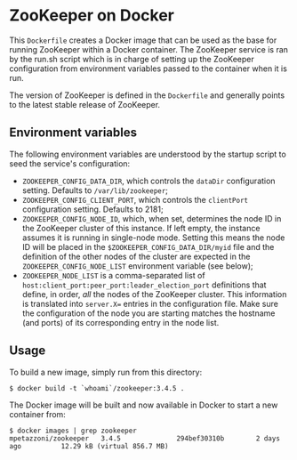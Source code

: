ZooKeeper on Docker
===================

This `Dockerfile` creates a Docker image that can be used as the base for
running ZooKeeper within a Docker container. The ZooKeeper service is ran by
the run.sh script which is in charge of setting up the ZooKeeper configuration
from environment variables passed to the container when it is run.

The version of ZooKeeper is defined in the `Dockerfile` and generally points to
the latest stable release of ZooKeeper.

Environment variables
---------------------

The following environment variables are understood by the startup script to
seed the service's configuration:

  - `ZOOKEEPER_CONFIG_DATA_DIR`, which controls the `dataDir` configuration
    setting. Defaults to `/var/lib/zookeeper`;
  - `ZOOKEEPER_CONFIG_CLIENT_PORT`, which controls the `clientPort`
    configuration setting. Defaults to 2181;
  - `ZOOKEEPER_CONFIG_NODE_ID`, which, when set, determines the node ID in the
    ZooKeeper cluster of this instance. If left empty, the instance assumes it
    is running in single-node mode. Setting this means the node ID will be
    placed in the `$ZOOKEEPER_CONFIG_DATA_DIR/myid` file and the definition of
    the other nodes of the cluster are expected in the
    `ZOOKEEPER_CONFIG_NODE_LIST` environment variable (see below);
  - `ZOOKEEPER_NODE_LIST` is a comma-separated list of
    `host:client_port:peer_port:leader_election_port` definitions that define,
    in order, *all* the nodes of the ZooKeeper cluster. This information is
    translated into `server.X=` entries in the configuration file. Make sure
    the configuration of the node you are starting matches the hostname (and
    ports) of its corresponding entry in the node list.

Usage
-----

To build a new image, simply run from this directory:

```
$ docker build -t `whoami`/zookeeper:3.4.5 .
```

The Docker image will be built and now available in Docker to start a new
container from:

```
$ docker images | grep zookeeper
mpetazzoni/zookeeper   3.4.5              294bef30310b        2 days ago          12.29 kB (virtual 856.7 MB)
```
